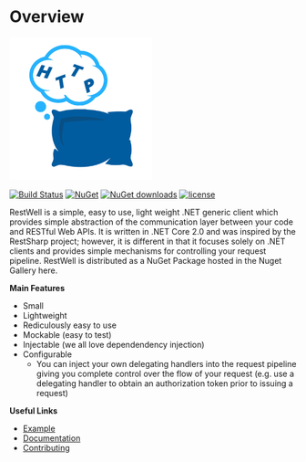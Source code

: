 # Overview
![logo](./Logo.png)

[![Build Status](https://travis-ci.org/StephenMP/RestWell.svg?branch=master)](https://travis-ci.org/StephenMP/RestWell) [![NuGet](https://img.shields.io/nuget/v/RestWell.svg)](https://www.nuget.org/packages/RestWell/)
[![NuGet downloads](https://img.shields.io/nuget/dt/RestWell.svg)](https://badge.fury.io/nu/RestWell) [![license](https://img.shields.io/github/license/StephenMP/RestWell.svg)]()

RestWell is a simple, easy to use, light weight .NET generic client which provides simple abstraction of the communication layer between your code and RESTful Web APIs. It is written in .NET Core 2.0 and was inspired by the RestSharp project; however, it is different in that it focuses solely on .NET clients and provides simple mechanisms for controlling your request pipeline. RestWell is distributed as a NuGet Package hosted in the Nuget Gallery here.

**Main Features**
 * Small
 * Lightweight
 * Rediculously easy to use
 * Mockable (easy to test)
 * Injectable (we all love dependendency injection)
 * Configurable
    * You can inject your own delegating handlers into the request pipeline giving you complete control over the flow of your request (e.g. use a delegating handler to obtain an authorization token prior to issuing a request)

**Useful Links**
* [Example](https://github.com/StephenMP/RestWell.ExampleProject)
* [Documentation](https://github.com/StephenMP/RestWell/wiki)
* [Contributing](https://github.com/StephenMP/RestWell/blob/master/CONTRIBUTING.md)
